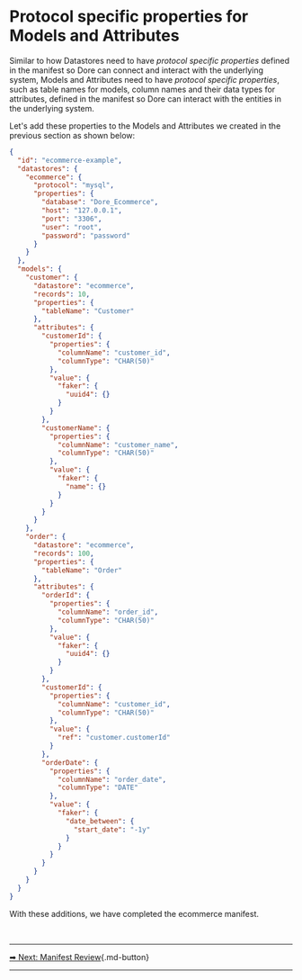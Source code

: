 # Protocol specific properties for Models and Attributes

Similar to how Datastores need to have *protocol specific properties* defined in the manifest so Dore can connect
and interact with the underlying system, Models and Attributes need to have *protocol specific properties*, such as
table names for models, column names and their data types for attributes, defined in the manifest so Dore can
interact with the entities in the underlying system.

Let's add these properties to the Models and Attributes we created in the previous section as shown below:

```json linenums="1" title="dore-ecommerce-manifest.json" hl_lines="19 20 21 24 25 26 27 35 36 37 38 50 51 52 55 56 57 58 66 67 68 69 75 76 77 78"
{
  "id": "ecommerce-example",
  "datastores": {
    "ecommerce": {
      "protocol": "mysql",
      "properties": {
        "database": "Dore_Ecommerce",
        "host": "127.0.0.1",
        "port": "3306",
        "user": "root",
        "password": "password"
      }
    }
  },
  "models": {
    "customer": {
      "datastore": "ecommerce",
      "records": 10,
      "properties": {
        "tableName": "Customer"
      },
      "attributes": {
        "customerId": {
          "properties": {
            "columnName": "customer_id",
            "columnType": "CHAR(50)"
          },
          "value": {
            "faker": {
              "uuid4": {}
            }
          }
        },
        "customerName": {
          "properties": {
            "columnName": "customer_name",
            "columnType": "CHAR(50)"
          },
          "value": {
            "faker": {
              "name": {}
            }
          }
        }
      }
    },
    "order": {
      "datastore": "ecommerce",
      "records": 100,
      "properties": {
        "tableName": "Order"
      },
      "attributes": {
        "orderId": {
          "properties": {
            "columnName": "order_id",
            "columnType": "CHAR(50)"
          },
          "value": {
            "faker": {
              "uuid4": {}
            }
          }
        },
        "customerId": {
          "properties": {
            "columnName": "customer_id",
            "columnType": "CHAR(50)"
          },
          "value": {
            "ref": "customer.customerId"
          }
        },
        "orderDate": {
          "properties": {
            "columnName": "order_date",
            "columnType": "DATE"
          },
          "value": {
            "faker": {
              "date_between": {
                "start_date": "-1y"
              }            
            }
          }
        }
      }
    }
  }
}
```

With these additions, we have completed the ecommerce manifest.

<br>
<hr>

[ ➡ Next: Manifest Review](/tutorial/ecommerce_manifest_review/){.md-button}

<hr>
